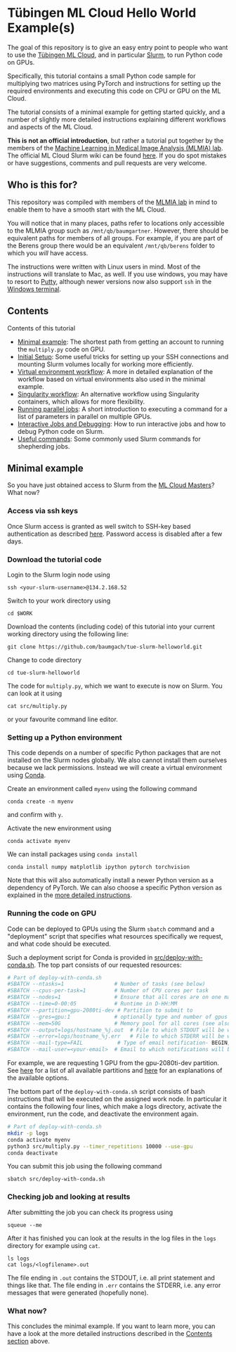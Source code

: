 # Tübingen ML Cloud Hello World Example(s)

The goal of this repository is to give an easy entry point to people who want to use the [Tübingen ML Cloud](https://gitlab.mlcloud.uni-tuebingen.de/doku/public/-/wikis/home), and in particular [Slurm](https://gitlab.mlcloud.uni-tuebingen.de/doku/public/-/wikis/Slurm#common-slurm-commands), to run Python code on GPUs.

Specifically, this tutorial contains a small Python code sample for multiplying two matrices using PyTorch and instructions for setting up the required environments and executing this code on CPU or GPU on the ML Cloud. 

The tutorial consists of a minimal example for getting started quickly, and a number of slightly more detailed instructions explaining different workflows and aspects of the ML Cloud. 

**This is not an official introduction**, but rather a tutorial put together by the members of the [Machine Learning in Medical Image Analysis (MLMIA) lab](www.mlmia-unitue.de). The official ML Cloud Slurm wiki can be found [here](https://gitlab.mlcloud.uni-tuebingen.de/doku/public/-/wikis/Slurm#common-slurm-commands). If you do spot mistakes or have suggestions, comments and pull requests are very welcome.  

## Who is this for?

This repository was compiled with members of the [MLMIA lab](www.mlmia-unitue.de) in mind to enable them to have a smooth start with the ML Cloud. 

You will notice that in many places, paths refer to locations only accessible to the MLMIA group such as `/mnt/qb/baumgartner`. However, there should be equivalent paths for members of all groups. For example, if you are part of the Berens group there would be an equivalent `/mnt/qb/berens` folder to which you *will* have access. 

The instructions were written with Linux users in mind. Most of the instructions will translate to Mac, as well. If you use windows, you may have to resort to [Putty](https://www.putty.org/), although newer versions now also support `ssh` in the [Windows terminal](https://docs.microsoft.com/en-us/windows/terminal/tutorials/ssh). 

## Contents

Contents of this tutorial
  * [Minimal example](#minimal-example): The shortest path from getting an account to running the `multiply.py` code on GPU. 
  * [Initial Setup](/instructions/initial-setup.md): Some useful tricks for setting up your SSH connections and mounting Slurm volumes locally for working more efficiently. 
  * [Virtual environment workflow](/instructions/virtual-env-workflow.md): A more in detailed explanation of the workflow based on virtual environments also used in the minimal example. 
  * [Singularity workflow](/instructions/singularity-workflow.md): An alternative workflow using Singularity containers, which allows for more flexibility.
  * [Running parallel jobs](/instructions/parallel-jobs.md): A short introduction to executing a command for a list of parameters in parallel on multiple GPUs. 
  * [Interactive Jobs and Debugging](/instructions/interactive-jobs.md): How to run interactive jobs and how to debug Python code on Slurm. 
  * [Useful commands](/instructions/useful-commands.md): Some commonly used Slurm commands for shepherding jobs. 


## Minimal example

So you have just obtained access to Slurm from the [ML Cloud Masters](mailto:mlcloudmaster@uni-tuebingen.de)? What now? 

### Access via ssh keys

Once Slurm access is granted as well switch to SSH-key based authentication as described [here](https://gitlab.mlcloud.uni-tuebingen.de/doku/public/-/wikis/Slurm#login-and-access). Password access is disabled after a few days. 

### Download the tutorial code

Login to the Slurm login node using 

````
ssh <your-slurm-username>@134.2.168.52
```` 
Switch to your work directory using 
````
cd $WORK
````
Download the contents (including code) of this tutorial into your current working directory using the following line:
````
git clone https://github.com/baumgach/tue-slurm-helloworld.git
````

Change to code directory

````
cd tue-slurm-helloworld
````

The code for `multiply.py`, which we want to execute is now on Slurm. You can look at it using 
````
cat src/multiply.py
````
or your favourite command line editor. 

### Setting up a Python environment 

This code depends on a number of specific Python packages that are not installed on the Slurm nodes globally. We also cannot install them ourselves because we lack permissions. Instead we will create a virtual environment using [Conda](https://docs.conda.io/en/latest/). 

Create an environment called `myenv` using the following command


````
conda create -n myenv 
````

and confirm with `y`. 

Activate the new environment using 

````
conda activate myenv
````

We can install packages using `conda install` 

````
conda install numpy matplotlib ipython pytorch torchvision 
````
Note that this will also automatically install a newer Python version as a dependency of PyTorch. We can also choose a specific Python version as explained in the [more detailed instructions](/instructions/virtual-env-workflow.md). 

### Running the code on GPU 

Code can be deployed to GPUs using the Slurm `sbatch` command and a "deployment" script that specifies what resources specifically we request, and what code should be executed. 

Such a deployment script for Conda is provided in [src/deploy-with-conda.sh](src/deploy-with-conda.sh). The top part consists of our requested resources:

````bash
# Part of deploy-with-conda.sh
#SBATCH --ntasks=1                # Number of tasks (see below)
#SBATCH --cpus-per-task=1         # Number of CPU cores per task
#SBATCH --nodes=1                 # Ensure that all cores are on one machine
#SBATCH --time=0-00:05            # Runtime in D-HH:MM
#SBATCH --partition=gpu-2080ti-dev # Partition to submit to
#SBATCH --gres=gpu:1              # optionally type and number of gpus
#SBATCH --mem=50G                 # Memory pool for all cores (see also --mem-per-cpu)
#SBATCH --output=logs/hostname_%j.out  # File to which STDOUT will be written
#SBATCH --error=logs/hostname_%j.err   # File to which STDERR will be written
#SBATCH --mail-type=FAIL           # Type of email notification- BEGIN,END,FAIL,ALL
#SBATCH --mail-user=<your-email>  # Email to which notifications will be sent
````

For example, we are requesting 1 GPU from the gpu-2080ti-dev partition. See [here](https://gitlab.mlcloud.uni-tuebingen.de/doku/public/-/wikis/Slurm#partitions) for a list of all available partitions and [here](https://gitlab.mlcloud.uni-tuebingen.de/doku/public/-/wikis/Slurm#submitting-batch-jobs) for an explanations of the available options. 

The bottom part of the `deploy-with-conda.sh` script consists of bash instructions that will be executed on the assigned work node. In particular it contains the following four lines, which make a logs directory, activate the environment, run the code, and deactivate the environment again.

````bash
# Part of deploy-with-conda.sh
mkdir -p logs 
conda activate myenv
python3 src/multiply.py --timer_repetitions 10000 --use-gpu
conda deactivate
````

You can submit this job using the following command 
````
sbatch src/deploy-with-conda.sh
````

### Checking job and looking at results

After submitting the job you can check its progress using 
````
squeue --me
````

After it has finished you can look at the results in the log files in the `logs` directory for example using `cat`. 

````
ls logs
cat logs/<logfilename>.out
````

The file ending in `.out` contains the STDOUT, i.e. all print statement and things like that. The file ending in `.err` contains the STDERR, i.e. any error messages that were generated (hopefully none). 

### What now?

This concludes the minimal example. If you want to learn more, you can have a look at the more detailed instructions described in the [Contents section](#contents) above. 